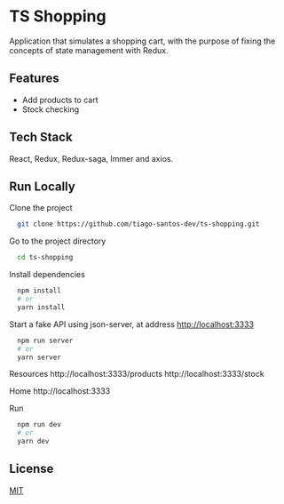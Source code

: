 # TS Shopping

Application that simulates a shopping cart, with the purpose of fixing the concepts of state management with Redux.


## Features

- Add products to cart
- Stock checking


## Tech Stack

React, Redux, Redux-saga, Immer and axios.


## Run Locally

Clone the project

```bash
  git clone https://github.com/tiago-santos-dev/ts-shopping.git
```

Go to the project directory

```bash
  cd ts-shopping
```

Install dependencies

```bash
  npm install 
  # or
  yarn install
```


Start a fake API using json-server, at address [http://localhost:3333](http://localhost:3333) 

```bash
  npm run server
  # or
  yarn server
```

  Resources
  http://localhost:3333/products
  http://localhost:3333/stock

  Home
  http://localhost:3333

Run 

```bash
  npm run dev
  # or 
  yarn dev
```

## License

[MIT](https://choosealicense.com/licenses/mit/)


